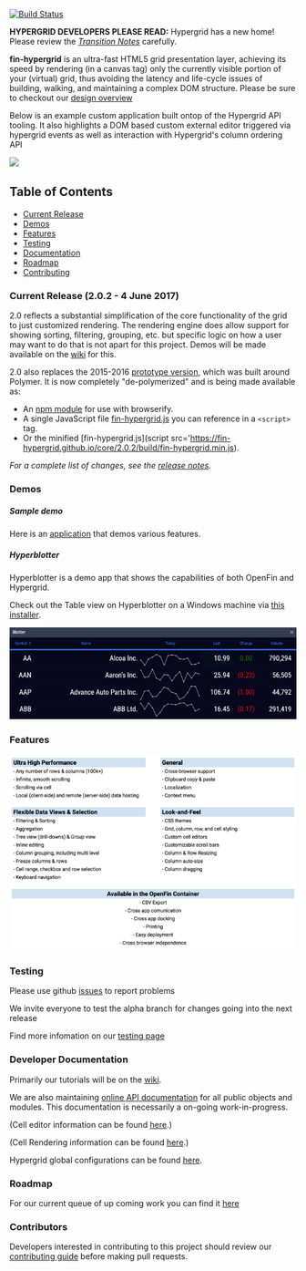 [![Build Status](https://travis-ci.org/openfin/fin-hypergrid.svg?branch=develop)](https://travis-ci.org/openfin/fin-hypergrid)

**HYPERGRID DEVELOPERS PLEASE READ:** Hypergrid has a new home! Please review the [_Transition Notes_](TRANSITION-NOTES.md) carefully.

**fin-hypergrid** is an ultra-fast HTML5 grid presentation layer, achieving its speed by rendering (in a canvas tag) only the currently visible portion of your (virtual) grid, thus avoiding the latency and life-cycle issues of building, walking, and maintaining a complex DOM structure. Please be sure to checkout our [design overview](OVERVIEW.md) 

Below is an example custom application built ontop of the Hypergrid API tooling. It also highlights a DOM based custom external editor triggered via hypergrid events as well as interaction with Hypergrid's column ordering API

<img src="images/README/gridshot04.gif">

## Table of Contents
* [Current Release](#current-release-202---4-june-2017)
* [Demos](#demos)
* [Features](#features)
* [Testing](#testing)
* [Documentation](#developer-documentation)
* [Roadmap](#roadmap)
* [Contributing](#contributors)

### Current Release (2.0.2 - 4 June 2017)

2.0 reflects a substantial simplification of the core functionality of the grid to just customized rendering. The rendering engine does allow support for showing sorting, filtering, grouping, etc. but specific logic on how a user may want to do that is not apart for this project. Demos will be made available on the [wiki](https://github.com/fin-hypergrid/core/wiki) for this.

2.0 also replaces the 2015-2016 [prototype version](https://github.com/fin-hypergrid/core/tree/polymer-prototype), which was built around Polymer. It is now completely "de-polymerized" and is being made available as:
* An [npm module](https://www.npmjs.com/package/fin-hypergrid) for use with browserify.
* A single JavaScript file [fin-hypergrid.js](https://fin-hypergrid.github.io/core/2.0.2/build/fin-hypergrid.js) you can reference in a `<script>` tag.
* Or the minified [fin-hypergrid.js](script src='https://fin-hypergrid.github.io/core/2.0.2/build/fin-hypergrid.min.js).

_For a complete list of changes, see the [release notes](https://github.com/fin-hypergrid/core/releases)._

### Demos

##### Sample demo

Here is an [application](https://fin-hypergrid.github.io/core) that demos various features.
   
##### Hyperblotter

Hyperblotter is a demo app that shows the capabilities of both OpenFin and Hypergrid.

Check out the Table view on Hyperblotter on a Windows machine via [this installer](https://dl.openfin.co/services/download?fileName=Hyperblotter&config=http://cdn.openfin.co/demos/hyperblotter/app.json).

![](images/README/Hyperblotter%20Tabled%20Reduced%20Rows.png)

### Features

![](images/README/Hypergrid%20Features.png)

### Testing

Please use github [issues](https://github.com/fin-hypergrid/core/issues) to report problems

We invite everyone to test the alpha branch for changes going into the next release

Find more infomation on our [testing page](TESTING.md)

### Developer Documentation

Primarily our tutorials will be on the [wiki](https://github.com/fin-hypergrid/core/wiki). 

We are also maintaining [online API documentation](https://fin-hypergrid.github.io/core/doc/Hypergrid.html) for all public objects and modules. This documentation is necessarily a on-going work-in-progress.

(Cell editor information can be found [here](https://github.com/fin-hypergrid/core/wiki/Cell-Editors).)

(Cell Rendering information can be found [here](https://github.com/fin-hypergrid/core/wiki/Cell-Renderers).)

Hypergrid global configurations can be found [here](https://fin-hypergrid.github.io/core/doc/module-defaults.html). 

### Roadmap

For our current queue of up coming work you can find it [here](ROADMAP.md) 

### Contributors

Developers interested in contributing to this project should review our [contributing guide](CONTRIBUTING.md) before making pull requests.
